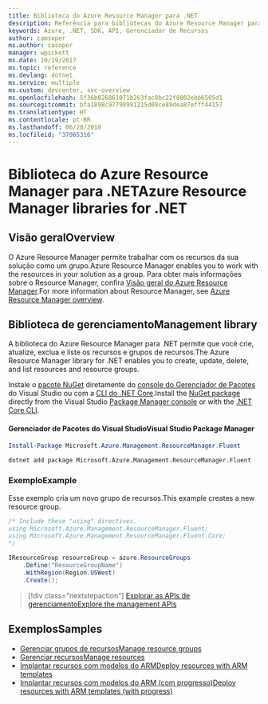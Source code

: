 ```yaml
---
title: Biblioteca do Azure Resource Manager para .NET
description: Referência para bibliotecas do Azure Resource Manager para .NET
keywords: Azure, .NET, SDK, API, Gerenciador de Recursos
author: camsoper
ms.author: casoper
manager: wpickett
ms.date: 10/19/2017
ms.topic: reference
ms.devlang: dotnet
ms.service: multiple
ms.custom: devcenter, svc-overview
ms.openlocfilehash: 5f36b826861071b263fac8bc22f8802ebb6505d1
ms.sourcegitcommit: bfa1898c97798991215d08ce89dea87efff44157
ms.translationtype: HT
ms.contentlocale: pt-BR
ms.lasthandoff: 06/28/2018
ms.locfileid: "37065316"
---
```

# <a name="azure-resource-manager-libraries-for-net"></a><span data-ttu-id="8806b-104">Biblioteca do Azure Resource Manager para .NET</span><span class="sxs-lookup"><span data-stu-id="8806b-104">Azure Resource Manager libraries for .NET</span></span>

## <a name="overview"></a><span data-ttu-id="8806b-105">Visão geral</span><span class="sxs-lookup"><span data-stu-id="8806b-105">Overview</span></span>

<span data-ttu-id="8806b-106">O Azure Resource Manager permite trabalhar com os recursos da sua solução como um grupo.</span><span class="sxs-lookup"><span data-stu-id="8806b-106">Azure Resource Manager enables you to work with the resources in your solution as a group.</span></span>  <span data-ttu-id="8806b-107">Para obter mais informações sobre o Resource Manager, confira [Visão geral do Azure Resource Manager](https://docs.microsoft.com/azure/azure-resource-manager/resource-group-overview).</span><span class="sxs-lookup"><span data-stu-id="8806b-107">For more information about Resource Manager, see [Azure Resource Manager overview](https://docs.microsoft.com/azure/azure-resource-manager/resource-group-overview).</span></span>

## <a name="management-library"></a><span data-ttu-id="8806b-108">Biblioteca de gerenciamento</span><span class="sxs-lookup"><span data-stu-id="8806b-108">Management library</span></span>

<span data-ttu-id="8806b-109">A biblioteca do Azure Resource Manager para .NET permite que você crie, atualize, exclua e liste os recursos e grupos de recursos.</span><span class="sxs-lookup"><span data-stu-id="8806b-109">The Azure Resource Manager library for .NET enables you to create, update, delete, and list resources and resource groups.</span></span>

<span data-ttu-id="8806b-110">Instale o [pacote NuGet](https://www.nuget.org/packages/Microsoft.Azure.Management.ResourceManager.Fluent) diretamente do [console do Gerenciador de Pacotes][PackageManager] do Visual Studio ou com a [CLI do .NET Core][DotNetCLI].</span><span class="sxs-lookup"><span data-stu-id="8806b-110">Install the [NuGet package](https://www.nuget.org/packages/Microsoft.Azure.Management.ResourceManager.Fluent) directly from the Visual Studio [Package Manager console][PackageManager] or with the [.NET Core CLI][DotNetCLI].</span></span>

#### <a name="visual-studio-package-manager"></a><span data-ttu-id="8806b-111">Gerenciador de Pacotes do Visual Studio</span><span class="sxs-lookup"><span data-stu-id="8806b-111">Visual Studio Package Manager</span></span>

```powershell
Install-Package Microsoft.Azure.Management.ResourceManager.Fluent
```

```bash
dotnet add package Microsoft.Azure.Management.ResourceManager.Fluent
```

### <a name="example"></a><span data-ttu-id="8806b-112">Exemplo</span><span class="sxs-lookup"><span data-stu-id="8806b-112">Example</span></span>

<span data-ttu-id="8806b-113">Esse exemplo cria um novo grupo de recursos.</span><span class="sxs-lookup"><span data-stu-id="8806b-113">This example creates a new resource group.</span></span>

```csharp
/* Include these "using" directives.
using Microsoft.Azure.Management.ResourceManager.Fluent;
using Microsoft.Azure.Management.ResourceManager.Fluent.Core;
*/

IResourceGroup resourceGroup = azure.ResourceGroups
    .Define("ResourceGroupName")
    .WithRegion(Region.USWest)
    .Create();
```

> [!div class="nextstepaction"]
> [<span data-ttu-id="8806b-114">Explorar as APIs de gerenciamento</span><span class="sxs-lookup"><span data-stu-id="8806b-114">Explore the management APIs</span></span>](/dotnet/api/overview/azure/resources/management)


## <a name="samples"></a><span data-ttu-id="8806b-115">Exemplos</span><span class="sxs-lookup"><span data-stu-id="8806b-115">Samples</span></span>

* [<span data-ttu-id="8806b-116">Gerenciar grupos de recursos</span><span class="sxs-lookup"><span data-stu-id="8806b-116">Manage resource groups</span></span>](https://github.com/Azure-Samples/resources-dotnet-manage-resource-group)
* [<span data-ttu-id="8806b-117">Gerenciar recursos</span><span class="sxs-lookup"><span data-stu-id="8806b-117">Manage resources</span></span>](https://github.com/Azure-Samples/resources-dotnet-manage-resource)
* [<span data-ttu-id="8806b-118">Implantar recursos com modelos do ARM</span><span class="sxs-lookup"><span data-stu-id="8806b-118">Deploy resources with ARM templates</span></span>](https://github.com/Azure-Samples/resources-dotnet-deploy-using-arm-template)
* [<span data-ttu-id="8806b-119">Implantar recursos com modelos do ARM (com progresso)</span><span class="sxs-lookup"><span data-stu-id="8806b-119">Deploy resources with ARM templates (with progress)</span></span>](https://github.com/Azure-Samples/resources-dotnet-deploy-using-arm-template-with-progress)


[PackageManager]: https://docs.microsoft.com/nuget/tools/package-manager-console
[DotNetCLI]: https://docs.microsoft.com/dotnet/core/tools/dotnet-add-package

